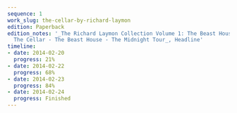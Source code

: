 ```yaml
---
sequence: 1
work_slug: the-cellar-by-richard-laymon
edition: Paperback
edition_notes: '_The Richard Laymon Collection Volume 1: The Beast House Trilogy:
  The Cellar - The Beast House - The Midnight Tour_, Headline'
timeline:
- date: 2014-02-20
  progress: 21%
- date: 2014-02-22
  progress: 68%
- date: 2014-02-23
  progress: 84%
- date: 2014-02-24
  progress: Finished
---
```


